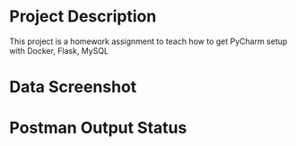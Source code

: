 # Project Description
This project is a homework assignment to teach how to get PyCharm setup with Docker, Flask, MySQL

# Data Screenshot


# Postman Output Status